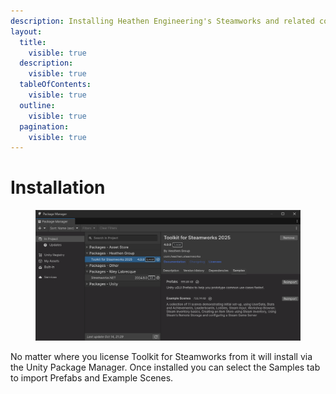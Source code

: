 ```yaml
---
description: Installing Heathen Engineering's Steamworks and related componenets.
layout:
  title:
    visible: true
  description:
    visible: true
  tableOfContents:
    visible: true
  outline:
    visible: true
  pagination:
    visible: true
---
```


# Installation

<figure><img src="../../../.gitbook/assets/image (2) (1) (1) (1) (1) (1).png" alt=""><figcaption></figcaption></figure>

No matter where you license Toolkit for Steamworks from it will install via the Unity Package Manager. Once installed you can select the Samples tab to import Prefabs and Example Scenes.
